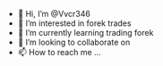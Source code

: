 - 👋 Hi, I’m @Vvcr346
- 👀 I’m interested in forek trades
- 🌱 I’m currently learning  trading forek
- 💞️ I’m looking to collaborate on 
- 📫 How to reach me ...

<!---
Vvcr346/Vvcr346 is a ✨ special ✨ repository because its `README.md` (this file) appears on your GitHub profile.
You can click the Preview link to take a look at your changes.
--->
